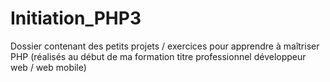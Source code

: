 # Initiation_PHP3

Dossier contenant des petits projets / exercices pour apprendre à maîtriser PHP (réalisés au début de ma formation titre professionnel développeur web / web mobile)
